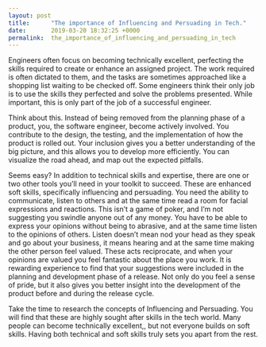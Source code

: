 ```yaml
---
layout: post
title:      "The importance of Influencing and Persuading in Tech."
date:       2019-03-20 18:32:25 +0000
permalink:  the_importance_of_influencing_and_persuading_in_tech
---
```



Engineers often focus on becoming technically excellent, perfecting the skills required to create or enhance an assigned project. The work required is often dictated to them, and the tasks are sometimes approached like a shopping list waiting to be checked off. Some engineers think their only job is to use the skills they perfected and solve the problems presented. While important, this is only part of the job of a successful engineer. 

Think about this. Instead of being removed from the planning phase of a product, you, the software engineer, become actively involved. You contribute to the design, the testing, and the implementation of how the product is rolled out. Your inclusion gives you a better understanding of the big picture, and this allows you to develop more efficiently. You can visualize the road ahead, and map out the expected pitfalls. 

Seems easy? In addition to technical skills and expertise, there are one or two other tools you’ll need in your toolkit to succeed. These are enhanced soft skills, specifically influencing and persuading. You need the ability to communicate, listen to others and at the same time read a room for facial expressions and reactions. This isn’t a game of poker, and I’m not suggesting you swindle anyone out of any money. You have to be able to express your opinions without being to abrasive, and at the same time listen to the opinions of others. Listen doesn’t mean nod your head as they speak and go about your business, it means hearing and at the same time making the other person feel valued. These acts reciprocate, and when your opinions are valued you feel fantastic about the place you work. It is rewarding experience to find that your suggestions were included in the planning and development phase of a release. Not only do you feel a sense of pride, but it also gives you better insight into the development of the product before and during the release cycle. 

Take the time to research the concepts of Influencing and Persuading. You will find that these are highly sought after skills in the tech world. Many people can become technically excellent,, but not everyone builds on soft skills. Having both technical and soft skills truly sets you apart from the rest. 

